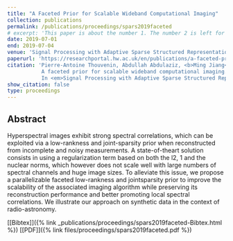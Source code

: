 ```yaml
---
title: "A Faceted Prior for Scalable Wideband Computational Imaging"
collection: publications
permalink: /publications/proceedings/spars2019faceted
# excerpt: 'This paper is about the number 1. The number 2 is left for future work.'
date: 2019-07-01
end: 2019-07-04
venue: 'Signal Processing with Adaptive Sparse Structured Representations (SPARS) workshop'
paperurl: 'https://researchportal.hw.ac.uk/en/publications/a-faceted-prior-for-scalable-wideband-computational-imaging'
citation: 'Pierre-Antoine Thouvenin, Abdullah Abdulaziz, <b>Ming Jiang</b>, Audrey Repetti, and Yves Wiaux.
           A faceted prior for scalable wideband computational imaging.
           In <em>Signal Processing with Adaptive Sparse Structured Representations (SPARS) workshop</em>. 2019.'
show_citation: false
type: proceedings
---
```

## Abstract
Hyperspectral images exhibit strong spectral correlations, which can be exploited via a low-rankness and joint-sparsity prior when reconstructed from incomplete and noisy measurements. A state-of-theart solution consists in using a regularization term based on both the l2, 1 and the nuclear norms, which however does not scale well with large numbers of spectral channels and huge image sizes. To alleviate this issue, we propose a parallelizable faceted low-rankness and jointsparsity prior to improve the scalability of the associated imaging algorithm while preserving its reconstruction performance and better promoting local spectral correlations. We illustrate our approach on synthetic data in the context of radio-astronomy.

[[Bibtex]]({% link _publications/proceedings/spars2019faceted-Bibtex.html %}) [[PDF]]({% link files/proceedings/spars2019faceted.pdf %})